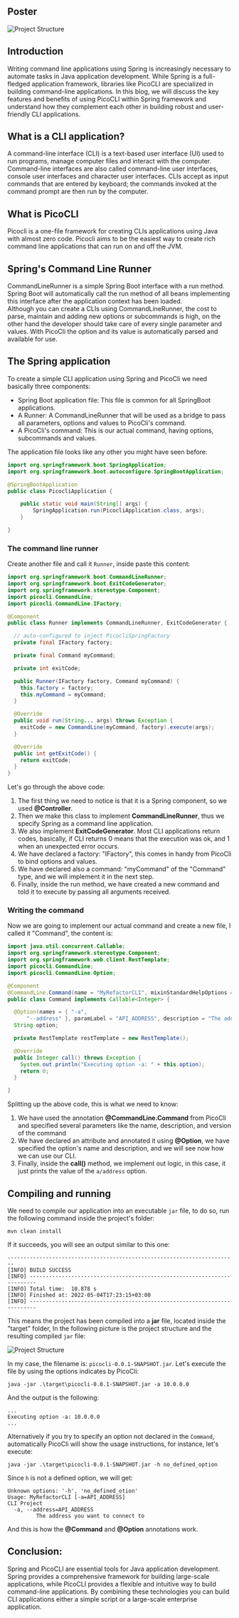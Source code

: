 ## Poster
![Project Structure](https://drive.google.com/uc?id=1v8gSY2EchU_R73c9IZWHGugxlWwmA86r) 

## Introduction
Writing command line applications using Spring is increasingly necessary to automate tasks in Java application development. While Spring is a full-fledged application framework, libraries like PicoCLI are specialized in building command-line applications. In this blog, we will discuss the key features and benefits of using PicoCLI within Spring framework and understand how they complement each other in building robust and user-friendly CLI applications.

## What is a CLI application?
A command-line interface (CLI) is a text-based user interface (UI) used to run programs, manage computer files and interact with the computer. Command-line interfaces are also called command-line user interfaces, console user interfaces and character user interfaces. 
CLIs accept as input commands that are entered by keyboard; the commands invoked at the command prompt are then run by the computer.

## What is PicoCLI
Picocli is a one-file framework for creating CLIs applications using Java with almost zero code. Picocli aims to be the easiest way to create rich command line applications that can run on and off the JVM.

## Spring's Command Line Runner
CommandLineRunner is a simple Spring Boot interface with a run method. Spring Boot will automatically call the run method of all beans implementing this interface after the application context has been loaded.  
Although you can create a CLIs using CommandLineRunner, the cost to parse, maintain and adding new options or subcommands is high, on the other hand the developer should take care of every single parameter and values. With PicoCli the option and its value is automatically parsed and available for use.

## The Spring application
To create a simple CLI application using Spring and PicoCli we need basically three components:  
* Spring Boot application file: This file is common for all SpringBoot applications.
* A Runner: A CommandLineRunner that will be used as a bridge to pass all parameters, options and values to PicoCli's command.
* A PicoCli's command: This is our actual command, having options, subcommands and values.

The application file looks like any other you might have seen before:
```java
import org.springframework.boot.SpringApplication;
import org.springframework.boot.autoconfigure.SpringBootApplication;

@SpringBootApplication
public class PicocliApplication {

	public static void main(String[] args) {
		SpringApplication.run(PicocliApplication.class, args);
	}

}
```

### The command line runner
Create another file and call it `Runner`, inside paste this content:

```java
import org.springframework.boot.CommandLineRunner;
import org.springframework.boot.ExitCodeGenerator;
import org.springframework.stereotype.Component;
import picocli.CommandLine;
import picocli.CommandLine.IFactory;

@Component
public class Runner implements CommandLineRunner, ExitCodeGenerator {

  // auto-configured to inject PicocliSpringFactory
  private final IFactory factory;

  private final Command myCommand;

  private int exitCode;

  public Runner(IFactory factory, Command myCommand) {
    this.factory = factory;
    this.myCommand = myCommand;
  }

  @Override
  public void run(String... args) throws Exception {
    exitCode = new CommandLine(myCommand, factory).execute(args);
  }

  @Override
  public int getExitCode() {
    return exitCode;
  }
}
```
Let's go through the above code:  

1. The first thing we need to notice is that it is a Spring component, so we used **@Controller**.  
2. Then we make this class to implement **CommandLineRunner**, thus we specify Spring as a command line application.  
3. We also implement **ExitCodeGenerator**. Most CLI applications return codes, basically, if CLI returns 0 means that the execution was ok, and 1 when an unexpected error occurs.
4. We have declared a factory: "IFactory", this comes in handy from PicoCli to bind options and values.
5. We have declared also a command: "myCommand" of the "Command" type, and we will implement it in the next step.
6. Finally, inside the run method, we have created a new command and told it to execute by passing all arguments received.

### Writing the command

Now we are going to implement our actual command and create a new file, I called it "Command", the content is: 

```java
import java.util.concurrent.Callable;
import org.springframework.stereotype.Component;
import org.springframework.web.client.RestTemplate;
import picocli.CommandLine;
import picocli.CommandLine.Option;

@Component
@CommandLine.Command(name = "MyRefactorCLI", mixinStandardHelpOptions = true, version = "myrefactor-cli-1.0", description = "CLI Project")
public class Command implements Callable<Integer> {

  @Option(names = { "-a",
      "--address" }, paramLabel = "API_ADDRESS", description = "The address you want to connect to")
  String option;

  private RestTemplate restTemplate = new RestTemplate();

  @Override
  public Integer call() throws Exception {
    System.out.println("Executing option -a: " + this.option);
    return 0;
  }

}
```

Splitting up the above code, this is what we need to know:  

1. We have used the annotation **@CommandLine.Command** from PicoCli and specified several parameters like the name, description, and version of the command
2. We have declared an attribute and annotated it using **@Option**, we have specified the option's name and description, and we will see now how we can use our CLI.
3. Finally, inside the **call()** method, we implement out logic, in this case, it just prints the value of the `a/address` option.

## Compiling and running
We need to compile our application into an executable `jar` file, to do so, run the following command inside the project's folder: 

```commandline
mvn clean install
```

If it succeeds, you will see an output similar to this one:
```commandline
------------------------------------------------------------------------
[INFO] BUILD SUCCESS
[INFO] ------------------------------------------------------------------------
[INFO] Total time:  10.878 s
[INFO] Finished at: 2022-05-04T17:23:15+03:00
[INFO] ------------------------------------------------------------------------
```
This means the project has been compiled into a **jar** file, located inside the "target" folder, In the following picture is the project structure and the resulting compiled `jar` file: 

![Project Structure](https://drive.google.com/uc?id=1DfB0SB0T33HjrMtT5EPwWEEtKK7twzRM) 

In my case, the filename is: `picocli-0.0.1-SNAPSHOT.jar`. Let's execute the file by using the options indicates by PicoCli:

```commandline
java -jar .\target\picocli-0.0.1-SNAPSHOT.jar -a 10.0.0.0
```

And the output is the following:

```commandline
...
Executing option -a: 10.0.0.0
...
```

Alternatively if you try to specify an option not declared in the `Command`, automatically PicoCli will show the usage instructions, for instance, let's execute: 

```commandline
java -jar .\target\picocli-0.0.1-SNAPSHOT.jar -h no_defined_option
```

Since `h` is not a defined option, we will get:

```commandline
Unknown options: '-h', 'no_defined_otion'
Usage: MyRefactorCLI [-a=API_ADDRESS]
CLI Project
  -a, --address=API_ADDRESS
         The address you want to connect to
```
And this is how the **@Command** and **@Option** annotations work. 

## Conclusion:
Spring and PicoCLI are essential tools for Java application development. Spring provides a comprehensive framework for building large-scale applications, while PicoCLI provides a flexible and intuitive way to build command-line applications. By combining these technologies you can build CLI applications either a simple script or a large-scale enterprise application.
